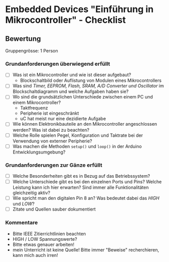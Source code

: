# Embedded Devices "Einführung in Mikrocontroller" - Checklist

## Bewertung 
Gruppengrösse: 1 Person

### Grundanforderungen **überwiegend erfüllt**
- [ ] Was ist ein Mikrocontroller und wie ist dieser aufgebaut?
	* Blockschaltbild oder Auflistung von Modulen eines Mikrocontrollers
- [ ] Was sind *Timer, EEPROM, Flash, SRAM, A/D Converter und Oscillator* im Blockschaltdiagramm und welche Aufgaben haben sie?
- [ ] Wo sind die grundsätzlichen Unterschiede zwischen einem PC und einem Mikrocontroller?
	* Taktfrequenz
	* Peripherie ist eingeschränkt
	* uC hat meist nur eine dezidierte Aufgabe
- [ ] Wie können Elektronikbauteile an den Mikrocontroller angeschlossen werden? Was ist dabei zu beachten?
- [ ] Welche Rolle spielen Pegel, Konfiguration und Taktrate bei der Verwendung von externer Peripherie?
- [ ] Was machen die Methoden ``setup()`` und ``loop()`` in der Arduino Entwicklungsumgebung? 

### Grundanforderungen **zur Gänze erfüllt**
- [ ] Welche Besonderheiten gibt es in Bezug auf das Betriebssystem?
- [ ] Welche Unterschiede gibt es bei den einzelnen Ports und Pins? Welche Leistung kann ich hier erwarten? Sind immer alle Funktionalitäten gleichzeitig aktiv?
- [ ] Wie spricht man den digitalen Pin 8 an? Was bedeutet dabei das *HIGH* und *LOW*?
- [ ] Zitate und Quellen sauber dokumentiert

### Kommentare
- Bitte IEEE Zitierrichtlinien beachten
- HIGH / LOW Spannungswerte?
- Bitte etwas genauer arbeiten!
- mein Unterricht ist keine Quelle! Bitte immer "Beweise" recherchieren, kann mich auch irren!

